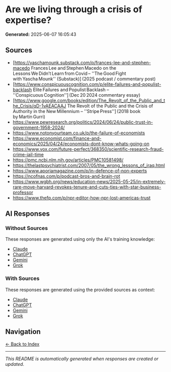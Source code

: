 # Are we living through a crisis of expertise?

**Generated:** 2025-06-07 16:05:43

## Sources

* [https://yaschamounk.substack.com/p/frances-lee-and-stephen-macedo Frances Lee and Stephen Macedo on the Lessons We Didn’t Learn from Covid – ''The Good Fight with Yascha Mounk'' (Substack)] (2025 podcast / commentary post) 
* [https://www.conspicuouscognition.com/p/elite-failures-and-populist-backlash Elite Failures and Populist Backlash – ''Conspicuous Cognition''] (Dec 20 2024 commentary essay)
* [https://www.google.com/books/edition/The_Revolt_of_the_Public_and_the_Crisis/qD-1vAEACAAJ The Revolt of the Public and the Crisis of Authority in the New Millennium – ''Stripe Press''] (2018 book by Martin Gurri)
* https://www.pewresearch.org/politics/2024/06/24/public-trust-in-government-1958-2024/
* https://www.notonyourteam.co.uk/p/the-failure-of-economists
* https://www.economist.com/finance-and-economics/2025/04/24/economists-dont-know-whats-going-on
* https://www.vox.com/future-perfect/368350/scientific-research-fraud-crime-jail-time
* https://pmc.ncbi.nlm.nih.gov/articles/PMC10581498/
* https://thelastpsychiatrist.com/2007/05/the_wrong_lessons_of_iraq.html
* https://www.aporiamagazine.com/p/in-defence-of-non-experts
* https://ncofnas.com/p/podcast-bros-and-brain-rot
* https://www.wgbh.org/news/education-news/2025-05-25/in-extremely-rare-move-harvard-revokes-tenure-and-cuts-ties-with-star-business-professor
* https://www.thefp.com/p/npr-editor-how-npr-lost-americas-trust


## AI Responses

### Without Sources
These responses are generated using only the AI's training knowledge:

- [Claude](response-claude-default.md)
- [ChatGPT](response-chatgpt-default.md)
- [Gemini](response-gemini-default.md)
- [Grok](response-grok-default.md)

### With Sources
These responses are generated using the provided sources as context:

- [Claude](response-claude-sources.md)
- [ChatGPT](response-chatgpt-sources.md)
- [Gemini](response-gemini-sources.md)
- [Grok](response-grok-sources.md)

## Navigation

[← Back to Index](../README.md)

---

*This README is automatically generated when responses are created or updated.*
